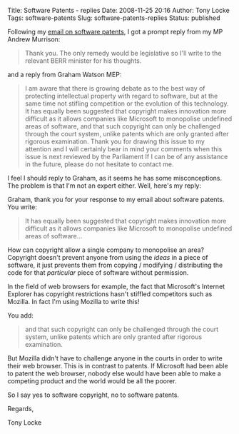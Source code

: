 Title: Software Patents - replies
Date: 2008-11-25 20:16
Author: Tony Locke
Tags: software-patents
Slug: software-patents-replies
Status: published

Following my [email on software patents]({filename}dead-hand-of-software-patents.md), I got a prompt reply from my MP Andrew Murrison:  

> Thank you. The only remedy would be legislative so I'll write to the relevant BERR minister for his thoughts.

and a reply from Graham Watson MEP:

> I am aware that there is growing debate as to the best way of protecting intellectual property with regard to software, but at the same time not stifling competition or the evolution of this technology. It has equally been suggested that copyright makes innovation more difficult as it allows companies like Microsoft to monopolise undefined areas of software, and that such copyright can only be challenged through the court system, unlike patents which are only granted after rigorous examination. Thank you for drawing this issue to my attention and I will certainly bear in mind your comments when this issue is next reviewed by the Parliament If I can be of any assistance in the future, please do not hesitate to contact me.

I feel I should reply to Graham, as it seems he has some misconceptions. The problem is that I'm not an expert either. Well, here's my reply:  
  
Graham, thank you for your response to my email about software patents. You write:  

> It has equally been suggested that copyright makes innovation more difficult as it allows companies like Microsoft to monopolise undefined areas of software...  

How can copyright allow a single company to monopolise an area? Copyright doesn't prevent anyone from using the *ideas* in a piece of software, it just prevents them from copying / modifying / distributing the code for that *particular* piece of software without permission.  
  
In the field of web browsers for example, the fact that Microsoft's Internet Explorer has copyright restrictions hasn't stiffled competitors such as Mozilla. In fact I'm using Mozilla to write this!
  
You add:  

> and that such copyright can only be challenged through the court system, unlike patents which are only granted after rigorous examination.

But Mozilla didn't have to challenge anyone in the courts in order to write their web browser. This is in contrast to patents. If Microsoft had been able to patent the web browser, nobody else would have been able to make a competing product and the world would be all the poorer.  
  
So I say yes to software copyright, no to software patents.
  
Regards,  
  
Tony Locke
